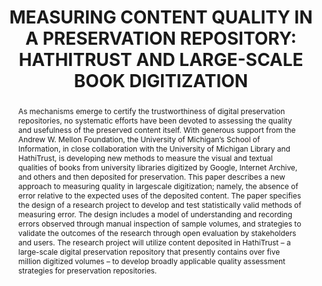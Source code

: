 ---
abstract: 'As mechanisms emerge to certify the trustworthiness of

  digital preservation repositories, no systematic efforts

  have been devoted to assessing the quality and

  usefulness of the preserved content itself. With generous

  support from the Andrew W. Mellon Foundation, the

  University of Michigan’s School of Information, in close

  collaboration with the University of Michigan Library

  and HathiTrust, is developing new methods to measure

  the visual and textual qualities of books from university

  libraries digitized by Google, Internet Archive, and

  others and then deposited for preservation. This paper

  describes a new approach to measuring quality in largescale

  digitization; namely, the absence of error relative

  to the expected uses of the deposited content. The paper

  specifies the design of a research project to develop and

  test statistically valid methods of measuring error. The

  design includes a model of understanding and recording

  errors observed through manual inspection of sample

  volumes, and strategies to validate the outcomes of the

  research through open evaluation by stakeholders and

  users. The research project will utilize content deposited

  in HathiTrust – a large-scale digital preservation

  repository that presently contains over five million

  digitized volumes – to develop broadly applicable

  quality assessment strategies for preservation

  repositories.'
creators:
- Conway, Paul
date: null
document_url: https://services.phaidra.univie.ac.at/api/object/o:185379/download
grand_parent: iPRES
institutions: []
keywords: []
landing_page_url: https://phaidra.univie.ac.at/o:185379
language: eng
layout: publication
license: GPLv3
notes_url: null
parent: iPRES 2010
publication_type: paper
size: 88469
slides_url: null
source_name: iPRES
title: 'MEASURING CONTENT QUALITY IN A PRESERVATION  REPOSITORY: HATHITRUST AND LARGE-SCALE
  BOOK  DIGITIZATION'
year: 2010
---